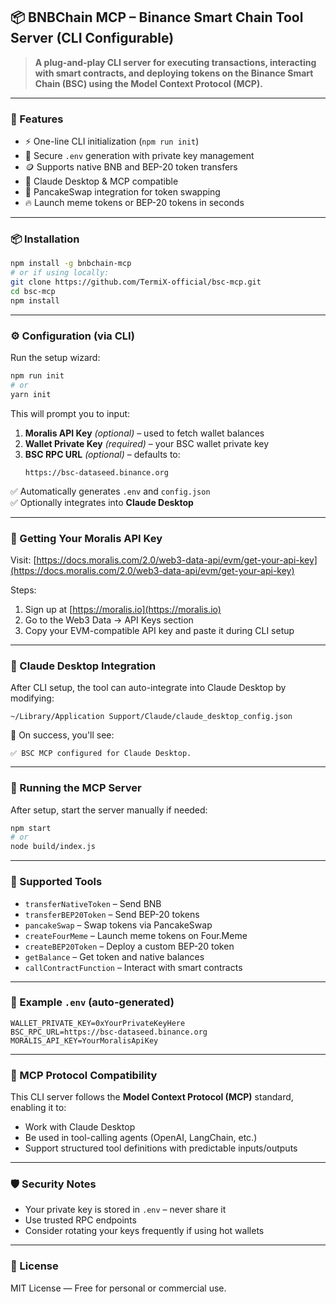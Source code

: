 
## 📦 BNBChain MCP – Binance Smart Chain Tool Server (CLI Configurable)

> **A plug-and-play CLI server for executing transactions, interacting with smart contracts, and deploying tokens on the Binance Smart Chain (BSC) using the Model Context Protocol (MCP).**

---

### 🚀 Features

- ⚡ One-line CLI initialization (`npm run init`)
- 🔐 Secure `.env` generation with private key management
- 🪙 Supports native BNB and BEP-20 token transfers
- 🧠 Claude Desktop & MCP compatible
- 🔄 PancakeSwap integration for token swapping
- 🔥 Launch meme tokens or BEP-20 tokens in seconds

---

### 📦 Installation

```bash
npm install -g bnbchain-mcp
# or if using locally:
git clone https://github.com/TermiX-official/bsc-mcp.git
cd bsc-mcp
npm install
```

---

### ⚙️ Configuration (via CLI)

Run the setup wizard:

```bash
npm run init
# or
yarn init
```

This will prompt you to input:

1. **Moralis API Key** *(optional)* – used to fetch wallet balances  
2. **Wallet Private Key** *(required)* – your BSC wallet private key  
3. **BSC RPC URL** *(optional)* – defaults to:
   ```
   https://bsc-dataseed.binance.org
   ```

✅ Automatically generates `.env` and `config.json`  
✅ Optionally integrates into **Claude Desktop**

---

### 🔑 Getting Your Moralis API Key

Visit: [https://docs.moralis.com/2.0/web3-data-api/evm/get-your-api-key](https://docs.moralis.com/2.0/web3-data-api/evm/get-your-api-key)

Steps:
1. Sign up at [https://moralis.io](https://moralis.io)
2. Go to the Web3 Data → API Keys section
3. Copy your EVM-compatible API key and paste it during CLI setup

---

### 🧠 Claude Desktop Integration

After CLI setup, the tool can auto-integrate into Claude Desktop by modifying:

```
~/Library/Application Support/Claude/claude_desktop_config.json
```

📍 On success, you'll see:

```
✅ BSC MCP configured for Claude Desktop.
```

---

### 🧪 Running the MCP Server

After setup, start the server manually if needed:

```bash
npm start
# or
node build/index.js
```

---

### 🔨 Supported Tools

- `transferNativeToken` – Send BNB
- `transferBEP20Token` – Send BEP-20 tokens
- `pancakeSwap` – Swap tokens via PancakeSwap
- `createFourMeme` – Launch meme tokens on Four.Meme
- `createBEP20Token` – Deploy a custom BEP-20 token
- `getBalance` – Get token and native balances
- `callContractFunction` – Interact with smart contracts

---

### 📁 Example `.env` (auto-generated)

```env
WALLET_PRIVATE_KEY=0xYourPrivateKeyHere
BSC_RPC_URL=https://bsc-dataseed.binance.org
MORALIS_API_KEY=YourMoralisApiKey
```

---

### 📘 MCP Protocol Compatibility

This CLI server follows the **Model Context Protocol (MCP)** standard, enabling it to:

- Work with Claude Desktop
- Be used in tool-calling agents (OpenAI, LangChain, etc.)
- Support structured tool definitions with predictable inputs/outputs

---

### 🛡️ Security Notes

- Your private key is stored in `.env` – never share it
- Use trusted RPC endpoints
- Consider rotating your keys frequently if using hot wallets

---

### 📄 License

MIT License — Free for personal or commercial use.

